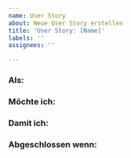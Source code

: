 ```yaml
---
name: User Story
about: Neue User Story erstellen
title: 'User Story: [Name]'
labels: ''
assignees: ''

---
```


### Als:
<!-- User, Admin, etc. -->

### Möchte ich:
<!-- Meine Decknamen ändern können -->

### Damit ich:
<!-- Meine Decks umbenennen kann falls ich bei der Erstellung einen Fehler gemacht habe -->

### Abgeschlossen wenn:
<!-- Issues verlinken -->
